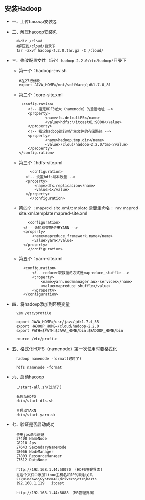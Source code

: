 ## 安装Hadoop
* 一、上传hadoop安装包
	
* 二、解压hadoop安装包

		mkdir /cloud
		#解压到/cloud/目录下
		tar -zxvf hadoop-2.2.0.tar.gz -C /cloud/
		
* 三、修改配置文件（5个）`hadoop-2.2.0/etc/hadoop/`目录下
   * 第一个：hadoop-env.sh
      
        ````
		#在27行修改
		export JAVA_HOME=/mnt/softWare/jdk1.7.0_80
        ````

   * 第二个：core-site.xml
    
        ````
         <configuration>
			<!-- 指定HDFS老大（namenode）的通信地址 -->
			<property>
					<name>fs.defaultFS</name>
					<value>hdfs://itcast01:9000</value>
			</property>
			<!-- 指定hadoop运行时产生文件的存储路径 -->
			<property>
					<name>hadoop.tmp.dir</name>
					<value>/cloud/hadoop-2.2.0/tmp</value>
			</property>
		</configuration>

        ````
   
   * 第三个：hdfs-site.xml
  
		      <configuration>
			<!-- 设置hdfs副本数量 -->
			<property>
			    <name>dfs.replication</name>
			    <value>1</value>
			</property>
		      </configuration>
		
	* 第四个：mapred-site.xml.template 需要重命名： mv mapred-site.xml.template mapred-site.xml
  
		      <configuration>
			<!-- 通知框架MR使用YARN -->
			<property>
			    <name>mapreduce.framework.name</name>
			    <value>yarn</value>
			</property>
		      </configuration>
		
	* 第五个：yarn-site.xml
	
			<configuration>
				<!-- reducer取数据的方式是mapreduce_shuffle -->
				<property>
					<name>yarn.nodemanager.aux-services</name>
					<value>mapreduce_shuffle</value>
				</property>
			</configuration>
	
* 四、将hadoop添加到环境变量

		vim /etc/profile
		
		export JAVA_HOME=/usr/java/jdk1.7.0_55
		export HADOOP_HOME=/cloud/hadoop-2.2.0
		export PATH=$PATH:$JAVA_HOME/bin:$HADOOP_HOME/bin
	
		source /etc/profile
    
* 五、格式化HDFS（namenode）第一次使用时要格式化
  
		hadoop namenode -format(过时了)
		
		hdfs namenode -format
		
* 六、启动hadoop
		
		./start-all.sh(过时了)
		
		先启动HDFS
		sbin/start-dfs.sh
		
		再启动YARN
		sbin/start-yarn.sh
		
* 七、验证是否启动成功

		使用jps命令验证
		27408 NameNode
		28218 Jps
		27643 SecondaryNameNode
		28066 NodeManager
		27803 ResourceManager
		27512 DataNode
	
		http://192.168.1.44:50070  (HDFS管理界面)
		在这个文件中添加linux主机名和IP的映射关系
		C:\Windows\System32\drivers\etc\hosts
		192.168.1.119	itcast
		
		http://192.168.1.44:8088 （MR管理界面）
